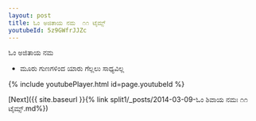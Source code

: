 ```yaml
---
layout: post
title: ಓಂ ಅಜಿತಾಯ ನಮ  ೧೧ ಟೈಮ್ಸ್
youtubeId: 5z9GWfrJJZc
---
```

 
 
 ಓಂ ಅಜಿತಾಯ ನಮ   
 
 -  ಮೂರು ಗುಣಗಳಿಂದ ಯಾರು ಗೆಲ್ಲಲು ಸಾಧ್ಯವಿಲ್ಲ 
 
  
 
  
 
 
 
 
 
 


{% include youtubePlayer.html id=page.youtubeId %}
 
[Next]({{ site.baseurl }}{% link  split1/_posts/2014-03-09-ಓಂ ಶಿವಾಯ ನಮಃ ೧೧ ಟೈಮ್ಸ್.md%})
 

